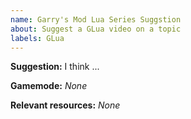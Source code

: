 ```yaml
---
name: Garry's Mod Lua Series Suggstion
about: Suggest a GLua video on a topic
labels: GLua
---
```


**Suggestion:**
I think ...

**Gamemode:** 
*None*

**Relevant resources:**
*None*
